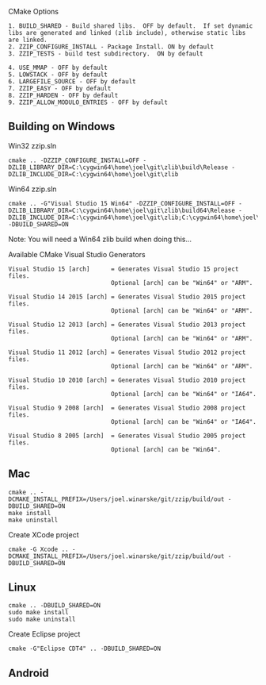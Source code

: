 
CMake Options

    1. BUILD_SHARED - Build shared libs.  OFF by default.  If set dynamic libs are generated and linked (zlib include), otherwise static libs are linked.
    2. ZZIP_CONFIGURE_INSTALL - Package Install. ON by default
    3. ZZIP_TESTS - build test subdirectory.  ON by default

    4. USE_MMAP - OFF by default
    5. LOWSTACK - OFF by default
    6. LARGEFILE_SOURCE - OFF by default
    7. ZZIP_EASY - OFF by default
    8. ZZIP_HARDEN - OFF by default
    9. ZZIP_ALLOW_MODULO_ENTRIES - OFF by default


Building on Windows
---------

Win32 zzip.sln

    cmake .. -DZZIP_CONFIGURE_INSTALL=OFF -DZLIB_LIBRARY_DIR=C:\cygwin64\home\joel\git\zlib\build\Release -DZLIB_INCLUDE_DIR=C:\cygwin64\home\joel\git\zlib

Win64 zzip.sln

    cmake .. -G"Visual Studio 15 Win64" -DZZIP_CONFIGURE_INSTALL=OFF -DZLIB_LIBRARY_DIR=C:\cygwin64\home\joel\git\zlib\build64\Release -DZLIB_INCLUDE_DIR=C:\cygwin64\home\joel\git\zlib;C:\cygwin64\home\joel\git\zlib\build64 -DBUILD_SHARED=ON
    
Note: You will need a Win64 zlib build when doing this...

Available CMake Visual Studio Generators


    Visual Studio 15 [arch]      = Generates Visual Studio 15 project files.
                                 Optional [arch] can be "Win64" or "ARM".

    Visual Studio 14 2015 [arch] = Generates Visual Studio 2015 project files.
                                 Optional [arch] can be "Win64" or "ARM".

    Visual Studio 12 2013 [arch] = Generates Visual Studio 2013 project files.
                                 Optional [arch] can be "Win64" or "ARM".

    Visual Studio 11 2012 [arch] = Generates Visual Studio 2012 project files.
                                 Optional [arch] can be "Win64" or "ARM".

    Visual Studio 10 2010 [arch] = Generates Visual Studio 2010 project files.
                                 Optional [arch] can be "Win64" or "IA64".

    Visual Studio 9 2008 [arch]  = Generates Visual Studio 2008 project files.
                                 Optional [arch] can be "Win64" or "IA64".

    Visual Studio 8 2005 [arch]  = Generates Visual Studio 2005 project files.
                                 Optional [arch] can be "Win64".
>

Mac
-----

    cmake .. -DCMAKE_INSTALL_PREFIX=/Users/joel.winarske/git/zzip/build/out -DBUILD_SHARED=ON
    make install
    make uninstall

Create XCode project

    cmake -G Xcode .. -DCMAKE_INSTALL_PREFIX=/Users/joel.winarske/git/zzip/build/out -DBUILD_SHARED=ON

Linux
-------

    cmake .. -DBUILD_SHARED=ON
    sudo make install
    sudo make uninstall

Create Eclipse project

    cmake -G"Eclipse CDT4" .. -DBUILD_SHARED=ON

Android
---------
